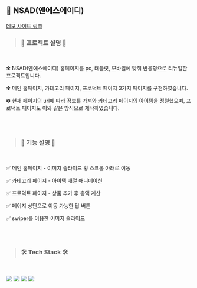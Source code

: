 ## 👖 NSAD(엔에스에이디)

[데모 사이트 링크](http://yeonee27.dothome.co.kr/nsad/)

>
> ###  📝 프로젝트 설명 📝
>

<br/>

  ❇ NSAD(엔에스에이디) 홈페이지를 pc, 태블릿, 모바일에 맞춰 반응형으로 리뉴얼한 프로젝트입니다.
    
  ❇ 메인 홈페이지, 카테고리 페이지, 프로덕트 페이지 3가지 페이지를 구현하였습니다.
    
  ❇ 현재 페이지의 url에 따라 정보를 가져와 카테고리 페이지의 아이템을 정렬했으며, 프로덕트 페이지도 이와 같은 방식으로 제작하였습니다.

<br/><br/>

>
> ###  📝 기능 설명 📝
>

<br/>

  ✅ 메인 홈페이지 - 이미지 슬라이드 횡 스크롤 아래로 이동
    
  ✅ 카테고리 페이지 - 아이템 배열 애니메이션
    
  ✅ 프로덕트 페이지 - 상품 추가 후 총액 계산
    
  ✅ 페이지 상단으로 이동 가능한 탑 버튼
    
  ✅ swiper를 이용한 이미지 슬라이드
  
<br/><br/>

>
> ###  🛠 Tech Stack 🛠
>

<br/>

<p>
  <img src="https://img.shields.io/badge/html5-E34F26?style=for-the-badge&logo=html5&logoColor=white">
  <img src="https://img.shields.io/badge/css-1572B6?style=for-the-badge&logo=css3&logoColor=white">
  <img src="https://img.shields.io/badge/javascript-F7DF1E?style=for-the-badge&logo=javaScipt&logoColor=black"/>
  <img src="https://img.shields.io/badge/jquery-0769AD?style=for-the-badge&logo=jquery&logoColor=white">
</p>
   
  
